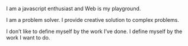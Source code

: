 I am a javascript enthusiast and Web is my playground.

I am a problem solver. I provide creative solution to complex problems.

I don’t like to define myself by the work I’ve done. I define myself by the work I want to do.


